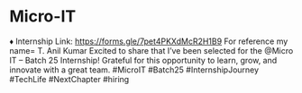 # Micro-IT
♦️ Internship Link: https://forms.gle/7pet4PKXdMcR2H1B9 For reference my name= T. Anil Kumar    Excited to share that I’ve been selected for the @Micro IT – Batch 25 Internship! Grateful for this opportunity to learn, grow, and innovate with a great team.   #MicroIT #Batch25 #InternshipJourney #TechLife #NextChapter #hiring
